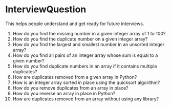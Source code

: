 # InterviewQuestion
This helps people understand and get ready for future interviews.

1. How do you find the missing number in a given integer array of 1 to 100?
2. How do you find the duplicate number on a given integer array?
3. How do you find the largest and smallest number in an unsorted integer array?
4. How do you find all pairs of an integer array whose sum is equal to a given number? 
5. How do you find duplicate numbers in an array if it contains multiple duplicates?
6. How are duplicates removed from a given array in Python?
7. How is an integer array sorted in place using the quicksort algorithm?
8. How do you remove duplicates from an array in place?
9. How do you reverse an array in place in Python?
10. How are duplicates removed from an array without using any library?
